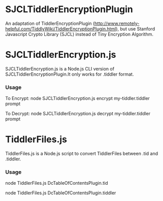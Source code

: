 # SJCLTiddlerEncryptionPlugin

An adaptation of TiddlerEncryptionPlugin (http://www.remotely-helpful.com/TiddlyWiki/TiddlerEncryptionPlugin.html), but use Stanford Javascript Crypto Library (SJCL) instead of Tiny Encryption Algorithm.

# SJCLTiddlerEncryption.js

SJCLTiddlerEncryption.js is a Node.js CLI version of SJCLTiddlerEncryptionPlugin.It only works for .tiddler format.

### Usage

To Encrypt: node SJCLTiddlerEncryption.js encrypt my-tiddler.tiddler prompt

To Decrypt: node SJCLTiddlerEncryption.js decrypt my-tiddler.tiddler prompt

# TiddlerFiles.js

TiddlerFiles.js is a Node.js script to convert TiddlerFiles between .tid and .tiddler.

### Usage

node TiddlerFiles.js DcTableOfContentsPlugin.tid

node TiddlerFiles.js DcTableOfContentsPlugin.tiddler
